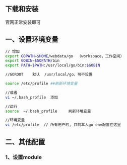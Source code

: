 ## 下载和安装
官网正常安装即可

## 一、设置环境变量
```sh
// 增加
export GOPATH=$HOME/webdata/go  （workspace，工作空间）
export GOBIN=$GOPATH/bin
export PATH=$PATH:/usr/local/go/bin:$GOBIN

//GOROOT    默认  /usr/local/go，可不设置

source /etc/profile ##刷新环境变量

//或者
vi ~/.bash_profile  添加

//运行
source  ~/.bash_profile     刷新环境变量

//环境变量
vi /etc/profile  // 所有用户的, 目前本人go env配置在这里
```

## 二、其他配置

### 1、设置module

```sh

```

